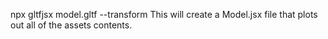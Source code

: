 npx gltfjsx model.gltf --transform
This will create a Model.jsx file that plots out all of the assets contents.
